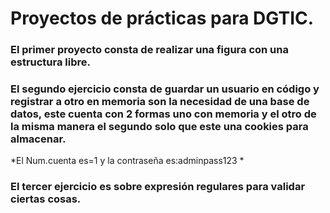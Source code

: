 # Proyectos de prácticas para DGTIC.
### El primer proyecto consta de realizar una figura con una estructura libre.

### El segundo ejercicio consta de guardar un usuario en código y registrar a otro en memoria son la necesidad de una base de datos, este cuenta con 2 formas uno con memoria y el otro de la misma manera el segundo solo que este una cookies para almacenar.
*El Num.cuenta es=1 y la contraseña es:adminpass123 *

### El tercer ejercicio es sobre expresión regulares para validar ciertas cosas.
